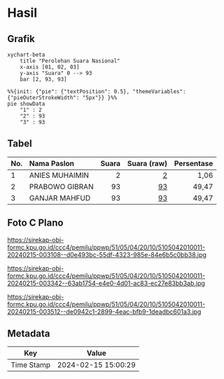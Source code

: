 # Hasil

## Grafik

```mermaid
xychart-beta
    title "Perolehan Suara Nasional"
    x-axis [01, 02, 03]
    y-axis "Suara" 0 --> 93
    bar [2, 93, 93]
```

```mermaid
%%{init: {"pie": {"textPosition": 0.5}, "themeVariables": {"pieOuterStrokeWidth": "5px"}} }%%
pie showData
    "1" : 2
    "2" : 93
    "3" : 93
```

## Tabel

| No. | Nama Paslon    | Suara | Suara (raw) | Persentase |
|:--- |:-------------- | -----:| -----------:| ----------:|
| 1   | ANIES MUHAIMIN | 2     | [2][p-1]    | 1,06       |
| 2   | PRABOWO GIBRAN | 93    | [93][p-2]   | 49,47      |
| 3   | GANJAR MAHFUD  | 93    | [93][p-3]   | 49,47      |


[p-1]: https://github.com/gigit-pemilu/pemilu-2024/blob/main/pilpres/hitung-suara/sub/51-bali/sub/05-klungkung/sub/04-dawan/sub/2010-pikat/sub/011-tps/sub/paslon-1.txt
[p-2]: https://github.com/gigit-pemilu/pemilu-2024/blob/main/pilpres/hitung-suara/sub/51-bali/sub/05-klungkung/sub/04-dawan/sub/2010-pikat/sub/011-tps/sub/paslon-2.txt
[p-3]: https://github.com/gigit-pemilu/pemilu-2024/blob/main/pilpres/hitung-suara/sub/51-bali/sub/05-klungkung/sub/04-dawan/sub/2010-pikat/sub/011-tps/sub/paslon-3.txt

## Foto C Plano

https://sirekap-obj-formc.kpu.go.id/ccc4/pemilu/ppwp/51/05/04/20/10/5105042010011-20240215-003108--d0e493bc-55df-4323-985e-84e6b5c0bb38.jpg

https://sirekap-obj-formc.kpu.go.id/ccc4/pemilu/ppwp/51/05/04/20/10/5105042010011-20240215-003342--63ab1754-e4e0-4d01-ac83-ec27e83bb3ab.jpg

https://sirekap-obj-formc.kpu.go.id/ccc4/pemilu/ppwp/51/05/04/20/10/5105042010011-20240215-003512--de0942c1-2899-4eac-bfb9-1deadbc601a3.jpg


## Metadata

| Key        | Value               |
| ---------- | ------------------- |
| Time Stamp | 2024-02-15 15:00:29 |



